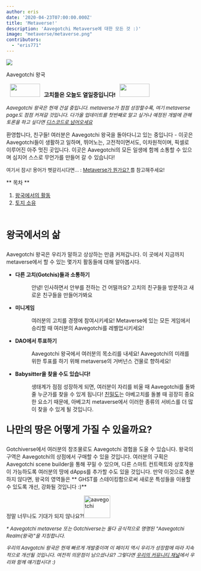 ```yaml
---
author: eris
date: '2020-04-23T07:00:00.000Z'
title: 'Metaverse!'
description: 'Aavegotchi Metaverse에 대한 모든 것 :)'
image: "metaverse/metaverse.png"
contributors:
  - "eris771"
---
```


<div class="headerImageContainer">
<img src="/metaverse/metaverse.png" class="headerImage">
<p class="headerImageText">Aavegotchi 왕국</p>
</div>

<p style="font-size:15px;"><img src="/metaverse/construction.png" width="80" height="35" hspace="10"><b>고치들은 오늘도 열일중입니다!</b><img src="/metaverse/construction2.png" width="80" height="35" hspace="10"></p>
<p style="font-style:italic; font-size:13px;">Aavegotchi 왕국은 현재 건설 중입니다. metaverse가 점점 성장할수록, 여기 metaverse page도 점점 커져갈 것입니다. 다가올 업데이트를 첫번째로 알고 싶거나 예정된 개발에 관해 토론을 하고 싶다면 <a href="https://discord.com/invite/3fkAkdS"> 디스코드로 넘어오세요 </a></p>

환영합니다, 친구들! 여러분은 Aavegotchi 왕국을 돌아다니고 있는 중입니다 - 이곳은 Aavegotchi들이 생활하고 일하며, 뛰어노는, 고전적이면서도, 이차원적이며, 픽셀로 이루어진 아주 멋진 곳입니다. 이곳은 Aavegotchi의 모든 일생에 함께 소통할 수 있으며 심지어 스스로 무언가를 만들어 갈 수 있습니다! 

<p style="font-size:13px;">여기서 잠시! 용어가 헷갈리시다면... : <a href="https://wiki.aavegotchi.com/glossary#metaverse"> Metaverse가 뭔가요? </a> 를 참고해주세요!</p>

<a name="Realm"></a>

<div class="contentsBox">

** 목차 **

<ol>
<li><a href=#Realm>왕국에서의 활동</a></li>
<li><a href=#Land>토지 소유</a></li>
</ol>

</div>

&nbsp;

<p style="font-size:25px;"><b>왕국에서의 삶</b></p>

Aavegotchi 왕국은 우리가 말하고 상상하는 만큼 커져갑니다. 이 곳에서 지금까지 metaverse에서 할 수 있는 몇가지 활동들에 대해 알아봅시다.

<ul><p style="margin-left: 2.4em"><b><li>다른 고치(Gotchis)들과 소통하기</li></b></p></ul>

<p style="margin-left: 4.8em">안녕! 인사하면서 안부를 전하는 건 어떨까요? 고치의 친구들을 방문하고 새로운 친구들을 만들어가봐요</p>

<ul><p style="margin-left: 2.4em"><b><li>미니게임</li></b></p></ul>

<p style="margin-left: 4.8em">여러분의 고치를 경쟁에 참여시키세요! Metaverse에 있는 모든 게임에서 승리할 때 여러분의 Aavegotchi를 레벨업시키세요!</p>

<ul><p style="margin-left: 2.4em"><b><li>DAO에서 투표하기</li></b></p></ul>

<p style="margin-left: 4.8em">Aavegotchi 왕국에서 여러분의 목소리를 내세요! Aavegotchi의 미래를 위한 투표를 하기 위해 metaverse의 거버넌스 건물로 향하세요!</p>

<ul><p style="margin-left: 2.4em"><b><li>Babysitter을 찾을 수도 있습니다!</li></b></p></ul>

<p style="margin-left: 4.8em">생태계가 점점 성장하게 되면, 여러분이 자리를 비울 때 Aavegotchi를 돌봐줄 누군가를 찾을 수 있게 됩니다! <a href="https://docs.google.com/document/d/186zOapKeHNNJ9y8LIByQQ64rs0eJUlEF/edit#heading=h.2g1uoi1shr1d">친밀도</a>는 아베고치를 돌볼 때 굉장히 중요한 요소기 때문에, 아베고치 metaverse에서 이러한 종류의 서비스를 더 많이 찾을 수 있게 될 것입니다.</p>
<a name="Land"></a>
<p style="font-size:25px;"><b>나만의 땅은 어떻게 가질 수 있을까요?</b></p>

Gotchiverse에서 여러분의 창조물로도 Aavegotchi 경험을 도울 수 있습니다. 왕국의 구역은 Aavegotchi의 상점에서 구매할 수 있을 것입니다. 여러분의 구획은 Aavegotchi scene builder을 통해 꾸밀 수 있으며, 다른 스마트 컨트랙트와 상호작용이 가능하도록 여러분의 땅에 dApps를 추가할 수도 있을 것입니다. 만약 이것으로 충분하지 않다면, 왕국의 영역들은 ** GHST를 스테이킹함으로써 새로운 특성들을 이용할 수 있도록 개선, 강화될 것입니다 :)**

정말 너무나도 기대가 되지 않나요?!<img src="/metaverse/aavegotchiwave.png" alt = "aavegotchi" width="70" height="60" />

<p style="font-size:13px; font-style:italic;">* Aavegotchi metaverse 또는 Gotchiverse는 둘다 공식적으로 명명된 "Aavegotchi Realm(왕국)"을 지칭합니다.</a></p>

<p style="font-size:13px; font-style:italic;">우리의 Aavgotchi 왕국은 현재 빠르게 개발중이며 이 페이지 역시 우리가 성장함에 따라 지속적으로 개선될 것입니다. 여전히 의문점이 남으셨나요? 그렇다면 <a href="https://wiki.aavegotchi.com/socialmedia" target = "_blank">우리의 커뮤니티 채널</a>에서 우리와 함께 얘기합시다! :)</p>